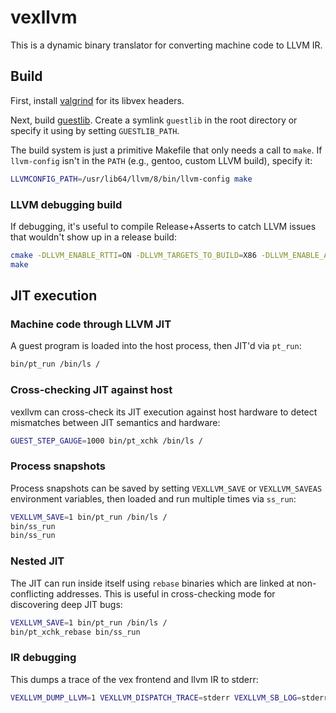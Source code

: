 # vexllvm

This is a dynamic binary translator for converting machine code to LLVM IR.

## Build

First, install [valgrind](https://valgrind.org) for its libvex headers.

Next, build [guestlib](https://github.com/heyitsanthony/guestlib). Create a symlink `guestlib` in the root directory or specify it using by setting `GUESTLIB_PATH`.

The build system is just a primitive Makefile that only needs a call to `make`. If `llvm-config` isn't in the `PATH` (e.g., gentoo, custom LLVM build), specify it:
```sh
LLVMCONFIG_PATH=/usr/lib64/llvm/8/bin/llvm-config make
```

### LLVM debugging build

If debugging, it's useful to compile Release+Asserts to catch LLVM issues that wouldn't show up in a release build:
```sh
cmake -DLLVM_ENABLE_RTTI=ON -DLLVM_TARGETS_TO_BUILD=X86 -DLLVM_ENABLE_ASSERTIONS=ON -DCMAKE_BUILD_TYPE=Release ../llvm-8.0.0.src
make
```

## JIT execution

### Machine code through LLVM JIT

A guest program is loaded into the host process, then JIT'd via `pt_run`:
```sh
bin/pt_run /bin/ls /
```

### Cross-checking JIT against host

vexllvm can cross-check its JIT execution against host hardware to detect mismatches between JIT semantics and hardware:
```sh
GUEST_STEP_GAUGE=1000 bin/pt_xchk /bin/ls /
```

### Process snapshots

Process snapshots can be saved by setting `VEXLLVM_SAVE` or `VEXLLVM_SAVEAS` environment variables, then loaded and run multiple times via `ss_run`:
```sh
VEXLLVM_SAVE=1 bin/pt_run /bin/ls /
bin/ss_run
bin/ss_run
```

### Nested JIT

The JIT can run inside itself using `rebase` binaries which are linked at non-conflicting addresses. This is useful in cross-checking mode for discovering deep JIT bugs:
```sh
VEXLLVM_SAVE=1 bin/pt_run /bin/ls /
bin/pt_xchk_rebase bin/ss_run
```

### IR debugging

This dumps a trace of the vex frontend and llvm IR to stderr:
```sh
VEXLLVM_DUMP_LLVM=1 VEXLLVM_DISPATCH_TRACE=stderr VEXLLVM_SB_LOG=stderr VEXLLVM_TRACE_FE=stdout bin/pt_run /bin/ls /
```


